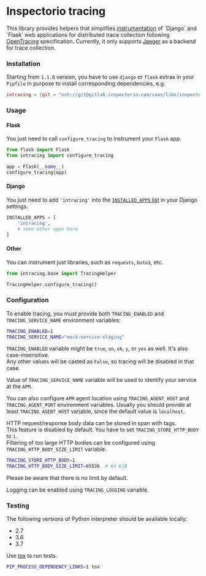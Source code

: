 # Inspectorio tracing

This library provides helpers that simplifies
[instrumentation](https://en.wikipedia.org/wiki/Instrumentation_(computer_programming))
of `Django` and `Flask` web applications
for distributed trace collection following
[OpenTracing](http://opentracing.io/documentation/) specification.
Currently, it only supports [Jaeger](https://github.com/jaegertracing/jaeger)
as a backend for trace collection.


### Installation

Starting from `1.1.0` version, you have to use `django` or `flask` extras
in your `Pipfile` in purpose to install corresponding dependencies, e.g.
```toml
intracing = {git = "ssh://git@gitlab.inspectorio.com/saas/libs/inspectorio-tracing.git", ref = "v1.1.0", extras = ["django"]}
```

### Usage

#### Flask

You just need to call `configure_tracing` to instrument your `Flask` app.
```python
from flask import Flask
from intracing import configure_tracing

app = Flask(__name__)
configure_tracing(app)
```

#### Django

You just need to add `'intracing'` into the
[`INSTALLED_APPS` list](https://docs.djangoproject.com/en/stable/ref/settings/#installed-apps)
in your Django settings.
```python
INSTALLED_APPS = [
    'intracing',
    # some other apps here
]
```

#### Other

You can instrument just libraries, such as `requests`, `boto3`, etc.
```python
from intracing.base import TracingHelper

TracingHelper.configure_tracing()
```

### Configuration

To enable tracing, you must provide both
`TRACING_ENABLED` and `TRACING_SERVICE_NAME` environment variables:
```bash
TRACING_ENABLED=1
TRACING_SERVICE_NAME="mock-service-staging"
```

`TRACING_ENABLED` variable might be `true`, `on`, `ok`, `y`, or `yes` as well.
It's also case-insensitive.  
Any other values will be casted as `False`,
so tracing will be disabled in that case.

Value of `TRACING_SERVICE_NAME` variable will be used
to identify your service at the `APM`.

You can also configure `APM` agent location using
`TRACING_AGENT_HOST` and `TRACING_AGENT_PORT` environment variables.
Usually you should provide at least `TRACING_AGENT_HOST` variable,
since the default value is `localhost`.

HTTP request/response body data can be stored in span with tags.  
This feature is disabled by default.
You have to set `TRACING_STORE_HTTP_BODY` to `1`.  
Filtering of too large HTTP bodies can be configured using
`TRACING_HTTP_BODY_SIZE_LIMIT` variable.
```bash
TRACING_STORE_HTTP_BODY=1
TRACING_HTTP_BODY_SIZE_LIMIT=65536  # 64 KiB
```
Please be aware that there is no limit by default.

Logging can be enabled using `TRACING_LOGGING` variable.

### Testing

The following versions of Python interpreter should be available locally:
* 2.7
* 3.6
* 3.7

Use [tox](https://tox.readthedocs.io/en/latest/) to run tests.
```bash
PIP_PROCESS_DEPENDENCY_LINKS=1 tox
```

